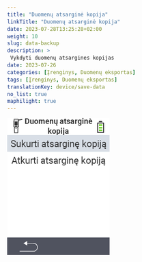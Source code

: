 ```yaml
---
title: "Duomenų atsarginė kopija"
linkTitle: "Duomenų atsarginė kopija"
date: 2023-07-28T13:25:28+02:00
weight: 10
slug: data-backup
description: >
 Vykdyti duomenų atsargines kopijas
date: 2023-07-26
categories: [Įrenginys, Duomenų eksportas]
tags: [Įrenginys, Duomenų eksportas]
translationKey: device/save-data
no_list: true
maphilight: true
---
```

<img src="backup.png" alt="VitalControl Duomenų valdymas" title="Duomenų valdymas" usemap="#workmap" class="maphilight" />

<map name="workmap">
  <area shape="rect" coords="2,40,238,80" alt="Sukurti atsarginę kopiją" title="Instrukcijas, kaip sukurti atsarginę kopiją, rasite čia&#10;Pelės paspaudimas: atidaryti dokumentaciją" href="/en/docs/backup/backup/">

  <area shape="rect" coords="2,80,238,120" alt="Atkurti atsarginę kopiją" title="Instrukcijas, kaip atkurti atsarginę kopiją, rasite čia&#10;Pelės paspaudimas: atidaryti dokumentaciją" href="/en/docs/backup/restore/">

  <area shape="rect" coords="2,282,120,319" alt="Atgal" title="Grįžti vienu lygiu atgal&#10;Pelės paspaudimas: atidaryti dokumentaciją" href="/en/docs/device/data-management/">
</map>
